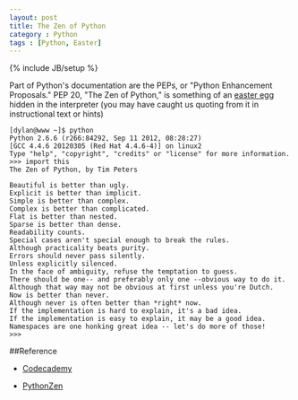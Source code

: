 ```yaml
---
layout: post
title: The Zen of Python
category : Python
tags : [Python, Easter]
---
```

{% include JB/setup %}

Part of Python's documentation are the PEPs, or "Python Enhancement Proposals." PEP 20, "The Zen of Python," is something of an [easter egg](http://en.wikipedia.org/wiki/Easter_egg_(media)) hidden in the interpreter (you may have caught us quoting from it in instructional text or hints)

	[dylan@www ~]$ python
	Python 2.6.6 (r266:84292, Sep 11 2012, 08:28:27) 
	[GCC 4.4.6 20120305 (Red Hat 4.4.6-4)] on linux2
	Type "help", "copyright", "credits" or "license" for more information.
	>>> import this
	The Zen of Python, by Tim Peters
	
	Beautiful is better than ugly.
	Explicit is better than implicit.
	Simple is better than complex.
	Complex is better than complicated.
	Flat is better than nested.
	Sparse is better than dense.
	Readability counts.
	Special cases aren't special enough to break the rules.
	Although practicality beats purity.
	Errors should never pass silently.
	Unless explicitly silenced.
	In the face of ambiguity, refuse the temptation to guess.
	There should be one-- and preferably only one --obvious way to do it.
	Although that way may not be obvious at first unless you're Dutch.
	Now is better than never.
	Although never is often better than *right* now.
	If the implementation is hard to explain, it's a bad idea.
	If the implementation is easy to explain, it may be a good idea.
	Namespaces are one honking great idea -- let's do more of those!
	>>>


##Reference

* [Codecademy](http://www.codecademy.com/courses/python-beginner-c7VZg/0#!/exercises/0)

* [PythonZen](http://wiki.woodpecker.org.cn/moin/PythonZen)